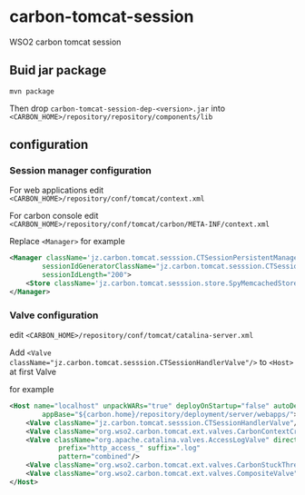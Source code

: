# carbon-tomcat-session
WSO2 carbon tomcat session
## Buid jar package

``` mvn package ```


Then drop ```carbon-tomcat-session-dep-<version>.jar``` into ```<CARBON_HOME>/repository/repository/components/lib```


## configuration
### Session manager configuration

 For web applications edit ```<CARBON_HOME>/repository/conf/tomcat/context.xml```
 
 For carbon console edit ```<CARBON_HOME>/repository/conf/tomcat/carbon/META-INF/context.xml```
 
 Replace ```<Manager>``` 
 for example 
``` xml
<Manager className='jz.carbon.tomcat.sesssion.CTSessionPersistentManager'
        sessionIdGeneratorClassName="jz.carbon.tomcat.sesssion.CTSessionIdGenerator"
        sessionIdLength="200">
    <Store className='jz.carbon.tomcat.sesssion.store.SpyMemcachedStore' nodes='hostName1:port,hostName2:port.....'/>
</Manager>
```

### Valve configuration

edit ```<CARBON_HOME>/repository/conf/tomcat/catalina-server.xml```

Add ```<Valve className="jz.carbon.tomcat.sesssion.CTSessionHandlerValve"/>``` to ```<Host>``` at first Valve

for example
``` xml
<Host name="localhost" unpackWARs="true" deployOnStartup="false" autoDeploy="false"
        appBase="${carbon.home}/repository/deployment/server/webapps/">
    <Valve className="jz.carbon.tomcat.sesssion.CTSessionHandlerValve"/>
    <Valve className="org.wso2.carbon.tomcat.ext.valves.CarbonContextCreatorValve"/>
    <Valve className="org.apache.catalina.valves.AccessLogValve" directory="${carbon.home}/repository/logs"
            prefix="http_access_" suffix=".log"
            pattern="combined"/>
    <Valve className="org.wso2.carbon.tomcat.ext.valves.CarbonStuckThreadDetectionValve" threshold="600"/>
    <Valve className="org.wso2.carbon.tomcat.ext.valves.CompositeValve"/>
</Host>
```
